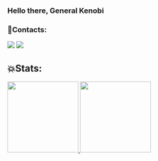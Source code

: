 ### Hello there, General Kenobi 

### 🔱Contacts:

<div>
<a href="https://instagram.com/seu-usuário-instagram-aqui" target="_blank"><img src="https://img.shields.io/badge/-Instagram-%23E4405F?style=for-the-badge&logo=instagram&logoColor=white" target="_blank"></a>
<a href = "mailto:contato@seu-usuário-aqui"><img src="https://img.shields.io/badge/Gmail-D14836?style=for-the-badge&logo=gmail&logoColor=white" target="_blank"></a>

</div>


## 💥Stats:

<div>
<a href="https://github.com/KauanFernandes8">
<img height="160em" src="https://github-readme-stats.vercel.app/api/top-langs/?username=KauanFernandes8&layout=compact&langs_count=7&theme=dracula"/>
<img height="160em"                                                                                                                                    src="https://github-readme-stats.vercel.app/api?username=KauanFernandes8&show_icons=true&theme=dracula&include_all_commits=true&count_private=true"/>
</div>

